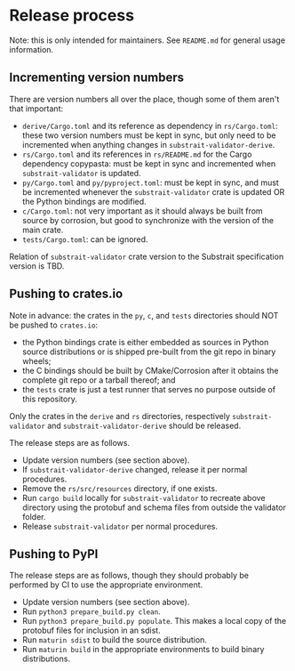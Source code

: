 Release process
===============

Note: this is only intended for maintainers. See `README.md` for general
usage information.

Incrementing version numbers
----------------------------

There are version numbers all over the place, though some of them aren't that
important:

 - `derive/Cargo.toml` and its reference as dependency in `rs/Cargo.toml`:
   these two version numbers must be kept in sync, but only need to be
   incremented when anything changes in `substrait-validator-derive`.
 - `rs/Cargo.toml` and its references in `rs/README.md` for the Cargo
   dependency copypasta: must be kept in sync and incremented when
   `substrait-validator` is updated.
 - `py/Cargo.toml` and `py/pyproject.toml`: must be kept in sync, and must be
   incremented whenever the `substrait-validator` crate is updated OR the
   Python bindings are modified.
 - `c/Cargo.toml`: not very important as it should always be built from source
   by corrosion, but good to synchronize with the version of the main crate.
 - `tests/Cargo.toml`: can be ignored.

Relation of `substrait-validator` crate version to the Substrait specification
version is TBD.

Pushing to crates.io
--------------------

Note in advance: the crates in the `py`, `c`, and `tests` directories should
NOT be pushed to `crates.io`:

 - the Python bindings crate is either embedded as sources in Python source
   distributions or is shipped pre-built from the git repo in binary wheels;
 - the C bindings should be built by CMake/Corrosion after it obtains the
   complete git repo or a tarball thereof; and
 - the `tests` crate is just a test runner that serves no purpose outside of
   this repository.

Only the crates in the `derive` and `rs` directories, respectively
`substrait-validator` and `substrait-validator-derive` should be released.

The release steps are as follows.

 - Update version numbers (see section above).
 - If `substrait-validator-derive` changed, release it per normal procedures.
 - Remove the `rs/src/resources` directory, if one exists.
 - Run `cargo build` locally for `substrait-validator` to recreate above
   directory using the protobuf and schema files from outside the validator
   folder.
 - Release `substrait-validator` per normal procedures.

Pushing to PyPI
---------------

The release steps are as follows, though they should probably be performed by
CI to use the appropriate environment.

 - Update version numbers (see section above).
 - Run `python3 prepare_build.py clean`.
 - Run `python3 prepare_build.py populate`. This makes a local copy of the
   protobuf files for inclusion in an sdist.
 - Run `maturin sdist` to build the source distribution.
 - Run `maturin build` in the appropriate environments to build binary
   distributions.
